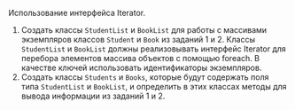 Использование интерфейса Iterator.
1. Создать классы `StudentList` и `BookList` для работы с массивами экземпляров классов `Student` и `Book` из заданий 1 и 2. Классы `StudentList` и `BookList` должны реализовывать интерфейс Iterator для перебора элементов массива объектов с помощью foreach. В качестве ключей использовать идентификаторы экземпляров.
2. Создать классы `Students` и `Books`, которые будут содержать поля типа `StudentList` и `BookList`, и определить в этих классах методы для вывода информации из заданий 1 и 2.
